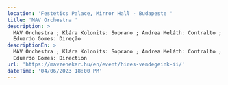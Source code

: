 ```yaml
---
location: 'Festetics Palace, Mirror Hall - Budapeste '
title: 'MAV Orchestra '
description: >
  MAV Orchestra ; Klára Kolonits: Soprano ; Andrea Meláth: Contralto ; José
  Eduardo Gomes: Direção
descriptionEn: >
  MAV Orchestra ; Klára Kolonits: Soprano ; Andrea Meláth: Contralto ; José
  Eduardo Gomes: Direction
url: 'https://mavzenekar.hu/en/event/hires-vendegeink-ii/'
dateTime: '04/06/2023 18:00 PM'
---
```


